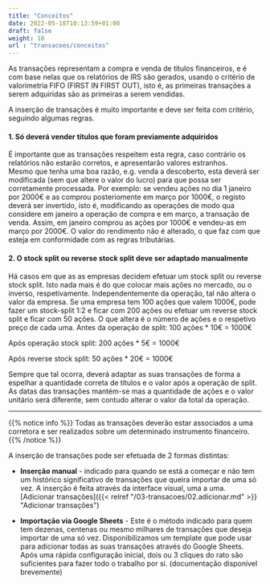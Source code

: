 ```yaml
---
title: "Conceitos"
date: 2022-05-18T10:13:59+01:00
draft: false
weight: 10
url : "transacoes/conceitos"
---
```


As transações representam a compra e venda de títulos financeiros, e é com base nelas que os relatórios de IRS são gerados, usando o critério de valorimetria FIFO (FIRST IN FIRST OUT), isto é, as primeiras transações a serem adquiridas são as primeiras a serem vendidas.


A inserção de transações é muito importante e deve ser feita com critério, seguindo algumas regras.

#### 1. Só deverá vender títulos que foram previamente adquiridos
É importante que as transações respeitem esta regra, caso contrário os relatórios não estarão corretos, e apresentarão valores estranhos.  
Mesmo que tenha uma boa razão, e.g. venda a descoberto, esta deverá ser modificada (sem que altere o valor do lucro) para que possa ser corretamente processada.
Por exemplo: se vendeu ações no dia 1 janeiro por 2000€ e as comprou posteriomente em março por 1000€, o registo deverá ser invertido, isto é, modificando as operações de modo qua considere em janeiro a operação de compra e em março, a transação de venda.
Assim, em janeiro comprou as ações por 1000€ e vendeu-as em março por 2000€. O valor do rendimento não é alterado, o que faz com que esteja em conformidade com as regras tributárias.

#### 2. O stock split ou reverse stock split deve ser adaptado manualmente
Há casos em que as as empresas decidem efetuar um stock split ou reverse stock split. Isto nada mais é do que colocar mais ações no mercado, ou o inverso, respetivamente.
Independentemente da operação, tal não altera o valor da empresa. Se uma empresa tem 100 ações que valem 1000€, pode fazer um stock-split 1:2 e ficar com 200 ações ou efetuar um reverse stock split e ficar com 50 ações. O que altera é o número de ações e o respetivo preço de cada uma.
Antes da operação de split: 100 ações * 10€ = 1000€

Após operação stock split:  200 ações *  5€ = 1000€

Após reverse stock split:    50 ações * 20€ = 1000€


Sempre que tal ocorra, deverá adaptar as suas transações de forma a espelhar a quantidade correta de títulos e o valor após a operação de split. As datas das transações mantém-se mas a quantidade de ações e o valor unitário será diferente, sem contudo alterar o valor da total da operação.


---

{{% notice info %}}
 Todas as transações deverão estar associados a uma corretora e ser realizados sobre um determinado instrumento financeiro.
{{% /notice %}}

A inserção de transações pode ser efetuada de 2 formas distintas:
- **Inserção manual** - indicado para quando se está a começar e não tem um histórico significativo de transações que queira importar de uma só vez. A inserção é feita através da interface visual, uma a uma.
[Adicionar transações]({{< relref "/03-transacoes/02.adicionar.md" >}} "Adicionar transações")


- **Importação via Google Sheets** - Este é o método indicado para quem tem dezenas, centenas ou mesmo milhares de transações que deseja importar de uma só vez. Disponibilizamos um template que pode usar para adicionar todas as suas transações através do Google Sheets. Após uma rápida configuração inicial, dois ou 3 cliques do rato são suficientes para fazer todo o trabalho por si.
(documentação disponível brevemente)